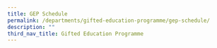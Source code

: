 ```yaml
---
title: GEP Schedule
permalink: /departments/gifted-education-programme/gep-schedule/
description: ""
third_nav_title: Gifted Education Programme
---
```

